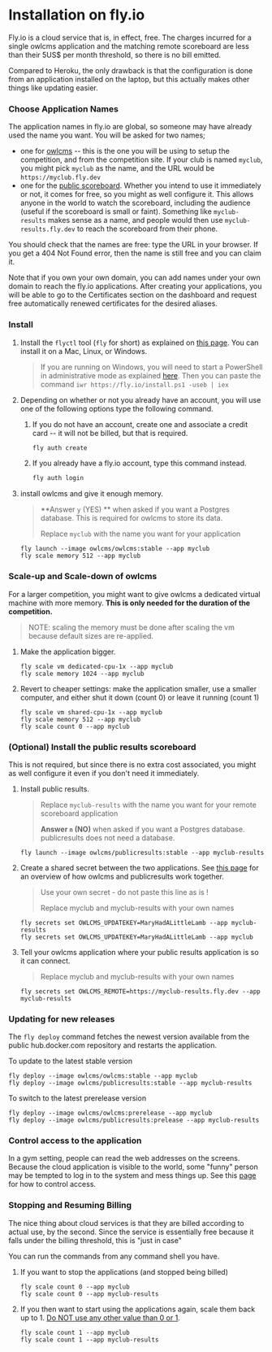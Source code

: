 # Installation on fly.io

Fly.io is a cloud service that is, in effect, free. The charges incurred for a single owlcms application and the matching remote scoreboard are less than their 5US$ per month threshold, so there is no bill emitted.

Compared to Heroku, the only drawback is that the configuration is done from an application installed on the laptop, but this actually makes other things like updating easier. 

### Choose Application Names

The application names in fly.io are global, so someone may have already used the name you want.  You will be asked for two names;

- one for <u>owlcms</u> -- this is the one you will be using to setup the competition, and from the competition site.  If your club is named `myclub`,  you might pick `myclub` as the name, and the URL would be `https://myclub.fly.dev`
- one for the <u>public scoreboard</u>.  Whether you intend to use it immediately or not, it comes for free, so you might as well configure it.  This allows anyone in the world to watch the scoreboard, including the audience (useful if the scoreboard is small or faint).  Something like `myclub-results` makes sense as a name, and people would then use `myclub-results.fly.dev` to reach the scoreboard from their phone.

You should check that the names are free: type the URL in your browser. If you get a 404 Not Found error, then the name is still free and you can claim it.

Note that if you own your own domain, you can add names under your own domain to reach the fly.io applications. After creating your applications, you will be able to go to the Certificates section on the dashboard and request free automatically renewed certificates for the desired aliases. 

### Install

1. Install the `flyctl` tool (`fly` for short) as explained on [this page](https://fly.io/docs/hands-on/installing/).  You can install it on a Mac, Linux, or Windows. 

   > If you are running on Windows, you will need to start a PowerShell in administrative mode as explained [here](https://www.howtogeek.com/742916/how-to-open-windows-powershell-as-an-admin-in-windows-10/).  Then you can paste the command
   > `iwr https://fly.io/install.ps1 -useb | iex` 

2. Depending on whether or not you already have an account, you will use one of the following options type the following command. 

   1. If you do not have an account, create one and associate a credit card -- it will not be billed, but that is required.
   
      ```bash
      fly auth create
      ```
   
   2. If you already have a fly.io account, type this command instead.

      ```bash
      fly auth login
      ```
   
3. install owlcms and give it enough memory.

   > **Answer `y` (YES) ** when asked if you want a Postgres database.  This is required for owlcms to store its data.
   >
   > Replace `myclub` with the name you want for your application

      ```
   fly launch --image owlcms/owlcms:stable --app myclub
   fly scale memory 512 --app myclub
      ```

### Scale-up and Scale-down of owlcms

For a larger competition, you might want to give owlcms a dedicated virtual machine with more memory.  **This is only needed for the duration of the competition.**

> NOTE: scaling the memory must be done after scaling the vm because default sizes are re-applied.

1. Make the application bigger. 

   ```
   fly scale vm dedicated-cpu-1x --app myclub
   fly scale memory 1024 --app myclub
   ```

2. Revert to cheaper settings: make the application smaller, use a smaller computer, and either shut it down (count 0) or leave it running (count 1)

   ```
   fly scale vm shared-cpu-1x --app myclub
   fly scale memory 512 --app myclub
   fly scale count 0 --app myclub
   ```

### (Optional) Install the public results scoreboard

This is not required, but since there is no extra cost associated, you might as well configure it even if you don't need it immediately.

1. Install public results.

   > Replace `myclub-results` with the name you want for your remote scoreboard application
   >
   > **Answer `n` (NO)** when asked if you want a Postgres database.  publicresults does not need a database.

   ```
   fly launch --image owlcms/publicresults:stable --app myclub-results
   ```

2. Create a shared secret between the two applications. See [this page](PublicResults) for an overview of how owlcms and publicresults work together.

   > Use your own secret - do not paste this line as is !  
   >
   > Replace myclub and myclub-results with your own names
   >

    ```
    fly secrets set OWLCMS_UPDATEKEY=MaryHadALittleLamb --app myclub-results
    fly secrets set OWLCMS_UPDATEKEY=MaryHadALittleLamb --app myclub
    ```

3. Tell your owlcms application where your public results application is so it can connect.

      > Replace myclub and myclub-results with your own names

    ```
    fly secrets set OWLCMS_REMOTE=https://myclub-results.fly.dev --app myclub-results
    ```

### Updating for new releases

The `fly deploy` command fetches the newest version available from the public hub.docker.com repository and restarts the application.

To update to the latest stable version

```
fly deploy --image owlcms/owlcms:stable --app myclub
fly deploy --image owlcms/publicresults:stable --app myclub-results
```

To switch to the latest prerelease version

```
fly deploy --image owlcms/owlcms:prerelease --app myclub
fly deploy --image owlcms/publicresults:prelease --app myclub-results
```

### Control access to the application

In a gym setting, people can read the web addresses on the screens.  Because the cloud application is visible to the world, some "funny" person may be tempted to log in to the system and mess things up.  See this [page](AdvancedSystemSettings) for how to control access.

### Stopping and Resuming Billing

The nice thing about cloud services is that they are billed according to actual use, by the second.  Since the service is essentially free because it falls under the billing threshold, this is "just in case"

You can run the commands from any command shell you have.

1. If you want to stop the applications (and stopped being billed) 

   ```
   fly scale count 0 --app myclub
   fly scale count 0 --app myclub-results
   ```


2. If you then want to start using the applications again, scale them back up to 1. <u>Do NOT use any other value than 0 or 1</u>.

   ```
   fly scale count 1 --app myclub
   fly scale count 1 --app myclub-results
   ```

### 
